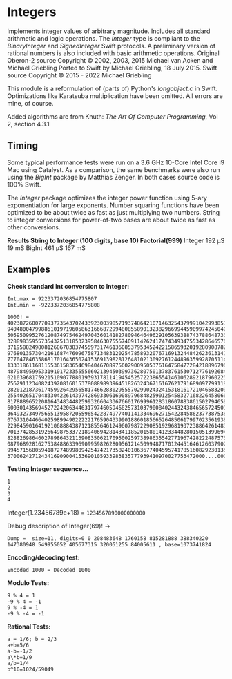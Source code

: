# Integers

Implements integer values of arbitrary magnitude. Includes all standard arithmetic and logic operations.
The *Integer* type is compliant to the *BinaryInteger* and *SignedInteger* Swift protocols.
A preliminary version of rational numbers is also included with basic arithmetic operations.
Original Oberon-2 source Copyright © 2002, 2003, 2015 Michael van Acken and Michael Griebling
Ported to Swift by Michael Griebling, 18 July 2015.
Swift source Copyright © 2015 - 2022 Michael Griebling

This module is a reformulation of (parts of) Python's *longobject.c* in Swift. Optimizations like 
Karatsuba multiplication have been omitted.  All errors are mine, of course.

Added algorithms are from Knuth: _The Art Of Computer Programming_, Vol 2, section 4.3.1

## Timing

Some typical performance tests were run on a 3.6 GHz 10-Core Intel Core i9 Mac using Catalyst.
As a comparison, the same benchmarks were also run using the *BigInt* package by Matthias Zenger.
In both cases source code is 100% Swift.

The *Integer* package optimizes the integer power function using 5-ary exponentiation for large exponents.
Number squaring functions have been optimized to be about twice as fast as just multiplying two numbers.
String to integer conversions for power-of-two bases are about twice as fast as other conversions.

**Results  String to Integer (100 digits, base 10)  Factorial(999)**
Integer                     192 μS                       19 mS
BigInt                      461 μS                      167 mS

## Examples

**Check standard Int conversion to Integer:**
```
Int.max = 9223372036854775807
Int.min = -9223372036854775808
```
```
1000! = 40238726007709377354370243392300398571937486421071463254379991042993851239862902059204420848696
9404800479988610197196058631666872994808558901323829669944590997424504087073759918823627727188732519779
5059509952761208749754624970436014182780946464962910563938874378864873371191810458257836478499770124766
3288983595573543251318532395846307555740911426241747434934755342864657661166779739666882029120737914385
3719588249808126867838374559731746136085379534524221586593201928090878297308431392844403281231558611036
9768013573042161687476096758713483120254785893207671691324484262361314125087802080002616831510273418279
7770478463586817016436502415369139828126481021309276124489635992870511496497541990934222156683257208082
1333186116811553615836546984046708975602900950537616475847728421889679646244945160765353408198901385442
4879849599533191017233555566021394503997362807501378376153071277619268490343526252000158885351473316117
0210396817592151090778801939317811419454525722386554146106289218796022383897147608850627686296714667469
7562911234082439208160153780889893964518263243671616762179168909779911903754031274622289988005195444414
2820121873617459926429565817466283029555702990243241531816172104658320367869061172601587835207515162842
2554026517048330422614397428693306169089796848259012545832716822645806652676995865268227280707578139185
8178889652208164348344825993266043367660176999612831860788386150279465955131156552036093988180612138558
6003014356945272242063446317974605946825731037900840244324384656572450144028218852524709351906209290231
3649327349756551395872055965422874977401141334696271542284586237738753823048386568897646192738381490014
0767310446640259899490222221765904339901886018566526485061799702356193897017860040811889729918311021171
2298459016419210688843871218556461249607987229085192968193723886426148396573822911231250241866493531439
7013742853192664987533721894069428143411852015801412334482801505139969429015348307764456909907315243327
8288269864602789864321139083506217095002597389863554277196742822248757586765752344220207573630569498825
0879689281627538488633969099598262809561214509948717012445164612603790293091208890869420285106401821543
9945715680594187274899809425474217358240106367740459574178516082923013535808184009699637252423056085590
3700624271243416909004153690105933983835777939410970027753472000....000
```

**Testing Integer sequence...**
```
1
2
3
4
```

Integer(1.23456789e+18) = `1234567890000000000`

Debug description of Integer(69)! -> 
```
Dump =  size=11, digits=0 0 208483648 1760158 815281888 388340220 147380948 549955052 405677315 320051255 84005611 , base=1073741824
```

**Encoding/decoding test:**
```
Encoded 1000 = Decoded 1000
```

**Modulo Tests:**
```
9 % 4 = 1
-9 % 4 = -1
9 % -4 = 1
-9 % -4 = -1
```

**Rational Tests:**
```
a = 1/6; b = 2/3
a+b=5/6
a-b=-1/2
a\*b=1/9
a/b=1/4
b^10=1024/59049
```

